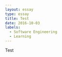 ```yaml
---
layout: essay
type: essay
title: Test
date: 2016-10-03
labels:
  - Software Engineering
  - Learning
---
```



Test
